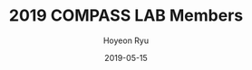 ---
layout: memories-info  # FIXED! DO NOT CHANGE!
author: "Hoyeon Ryu"   # your name
title:  "2019 COMPASS LAB Members"  # publication title
date:   2019-05-15  # date

params:
    gallery:
        - "gallery/image.png"  # first image will automatically be considered as a thumbnail
---